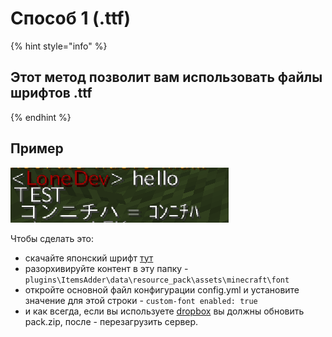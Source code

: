# Способ 1 \(.ttf\)

{% hint style="info" %}
## Этот метод позволит вам использовать файлы шрифтов .ttf
{% endhint %}

## Пример

![](../../../../../.gitbook/assets/immagine%20%285%29.png)

Чтобы сделать это:

* скачайте японский шрифт [тут](http://matteodev.it/spigot/itemsadder/res/v2/font.zip)
* разорхивируйте контент в эту папку - `plugins\ItemsAdder\data\resource_pack\assets\minecraft\font`
* откройте основной файл конфигурации config.yml и установите значение для этой строки - `custom-font enabled: true`
* и как всегда, если вы используете [dropbox](https://github.com/LoneDev6/Wiki-ItemsAdder/tree/b6ca0e098a470a4971b25346a7a58c6ba6fb5a38/plugin-usage/adding-content/resourcepack-hosting/resourcepack-on-dropbox.md) вы должны обновить pack.zip, после - перезагрузить сервер.

